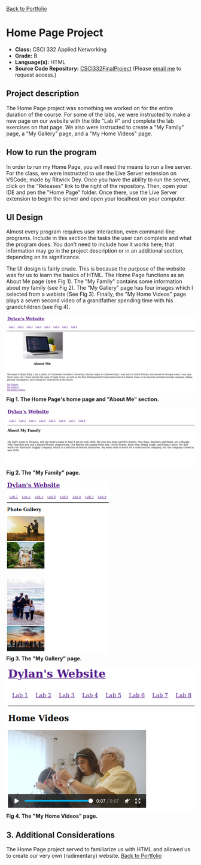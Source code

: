 [Back to Portfolio](./)

Home Page Project
===============

-   **Class:** CSCI 332 Applied Networking
-   **Grade:** B 
-   **Language(s):** HTML
-   **Source Code Repository:** [CSCI332FinalProject](https://github.com/DylanAKelly/CSCI332FinalProject)
    (Please [email me](mailto:dakelly@csustudent.net?subject=GitHub%20Access) to request access.)

## Project description

The Home Page project was something we worked on for the entire duration of the course. For some of the labs, we were instructed to make a new page on our website with the title "Lab #" and complete the lab exercises on that page. We also were instructed to create a "My Family" page, a "My Gallery" page, and a "My Home Videos" page. 

## How to run the program

In order to run my Home Page, you will need the means to run a live server. For the class, we were instructed to use the Live Server extension on VSCode, made by Ritwick Dey. Once you have the ability to run the server, click on the "Releases" link to the right of the repository. Then, open your IDE and pen the "Home Page" folder. Once there, use the Live Server extension to begin the server and open your localhost on your computer. 

## UI Design

Almost every program requires user interaction, even command-line programs. Include in this section the tasks the user can complete and what the program does. You don't need to include how it works here; that information may go in the project description or in an additional section, depending on its significance.

The UI design is fairly crude. This is because the purpose of the website was for us to learn the basics of HTML. The Home Page functions as an About Me page (see Fig 1). The "My Family" contains some information about my family (see Fig 2). The "My Gallery" page has four images which I selected from a webiste (See Fig 3). Finally, the "My Home Videos" page plays a seven second video of a grandfather spending time with his grandchildren (see Fig 4).

![Home Page](images/HomePageFig1.PNG)  
**Fig 1. The Home Page's home page and "About Me" section.**

![My Family](images/HomePageFig2.PNG)  
**Fig 2. The "My Family" page.**

![My Gallery](images/HomePageFig3.PNG)  
**Fig 3. The "My Gallery" page.**

![My Home Videos](images/HomePageFig4.PNG)  
**Fig 4. The "My Home Videos" page.**

## 3. Additional Considerations

The Home Page project served to familiarize us with HTML and allowed us to create our very own (rudimentary) website.
[Back to Portfolio](./)
